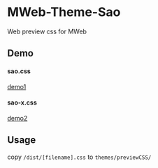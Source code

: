 # MWeb-Theme-Sao

Web preview css for MWeb

## Demo

#### sao.css
[demo1](https://cn-sean.github.io/MWeb-Theme-Sao/demo/example-sao.html)

#### sao-x.css
[demo2](https://cn-sean.github.io/MWeb-Theme-Sao/demo/example-sao-x.html)

## Usage

copy `/dist/[filename].css` to `themes/previewCSS/`